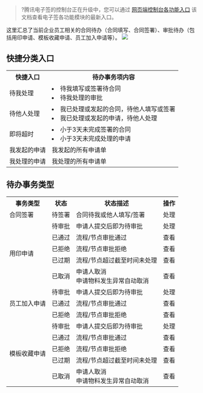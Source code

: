 >?腾讯电子签的控制台正在升级中，您可以通过 [网页端控制台各功能入口](https://cloud.tencent.com/document/product/1323/90345) 该文档查看电子签各功能模块的最新入口。

这里汇总了当前企业员工相关的合同待办（合同填写、合同签署）、审批待办（包括用印申请、模板收藏申请、员工加入申请等）。
![](https://qcloudimg.tencent-cloud.cn/raw/2bcdc523c5373ae46d8c7285a63922e4.png)

## 快捷分类入口
<table>
   <tr>
      <th width="0%" >快捷入口</td>
      <th width="0%" >待办事务项内容</td>
   </tr>
   <tr>
      <td>待我处理</td>
      <td><li>待我填写或签署待合同</li>
<li>待我处理的审批</li></td>
   </tr>
   <tr>
      <td>待他人处理</td>
      <td><li>我已处理或发起的合同，待他人填写或签署</li>
<li>我已处理或发起的申请，待他人处理</li></td>
   </tr>
   <tr>
      <td>即将超时</td>
      <td><li>小于3天未完成签署的合同</li>
<li>小于3天未完成处理的申请</li></td>
   </tr>
   <tr>
      <td>我发起的申请</td>
      <td>我发起的所有申请单</td>
   </tr>
   <tr>
      <td>我处理的申请</td>
      <td>我处理的所有申请单</td>
   </tr>
</table>
	

## 待办事务类型
<table>
   <tr>
      <th width="0%" >事务类型</td>
      <th width="0%" >状态</td>
      <th width="0%" >状态描述</td>
      <th width="0%" >操作</td>
   </tr>
   <tr>
      <td>合同签署</td>
      <td>待签署</td>
      <td>合同待我或他人填写/签署</td>
      <td>处理</td>
   </tr>
   <tr>
      <td rowspan='5'>用印申请</td>
      <td>待审批</td>
      <td>申请人提交后即为待审批</td>
      <td>处理</td>
   </tr>
   <tr>
      <td>已通过</td>  
      <td>流程/节点审批通过</td>
      <td>查看</td>
   </tr>
   <tr>
      <td>已拒绝</td>  
      <td>流程/节点审批拒绝</td>
      <td>查看</td>
   </tr>
   <tr>
      <td>已过期</td>  
      <td>流程/节点超过截至时间未处理</td>
      <td>查看</td>
   </tr>
   <tr>
      <td>已取消</td> 
      <td>申请人取消<br>申请物料发生异常自动取消
</td>
      <td>查看</td>
   </tr>
   <tr>
      <td rowspan='3'>员工加入申请</td>
      <td>待审批</td>
      <td>申请人提交后即为待审批</td>
      <td>处理</td>  
   </tr>
   <tr>
      <td>已通过</td>
      <td>流程/节点审批通过</td>
      <td>查看</td>
   </tr>
   <tr>
      <td>已拒绝</td>
      <td>流程/节点审批拒绝</td>
      <td>查看</td>
   </tr>
   <tr>
      <td rowspan='5'>模板收藏申请</td>
      <td>待审批</td>
      <td>申请人提交后即为待审批</td>
      <td>处理</td>
   </tr>
   <tr>
      <td>已通过</td>
      <td>流程/节点审批通过</td>		
      <td>查看</td>
   </tr>
   <tr>
      <td>已拒绝</td>
      <td>流程/节点审批拒绝</td>
      <td>查看</td>
   </tr>
   <tr>
      <td>已过期</td>
      <td>流程/节点超过截至时间未处理</td>
      <td>查看</td>
   </tr>
   <tr>
      <td>已取消</td>
      <td>申请人取消<br>申请物料发生异常自动取消</td>
      <td>查看</td>
   </tr>
</table>

